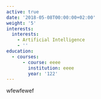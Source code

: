 ```yaml
---
active: true
date: '2018-05-08T00:00:00+02:00'
weight: '5'
interests:
  interests:
    - Artificial Intelligence
    - ''
education:
  - courses:
      - course: eeee
        institution: eeee
        year: '122'
---
```

wfewfewef

